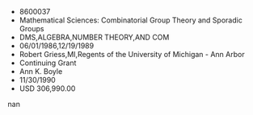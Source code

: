 
* 8600037
* Mathematical Sciences: Combinatorial Group Theory and Sporadic Groups
* DMS,ALGEBRA,NUMBER THEORY,AND COM
* 06/01/1986,12/19/1989
* Robert Griess,MI,Regents of the University of Michigan - Ann Arbor
* Continuing Grant
* Ann K. Boyle
* 11/30/1990
* USD 306,990.00

nan
